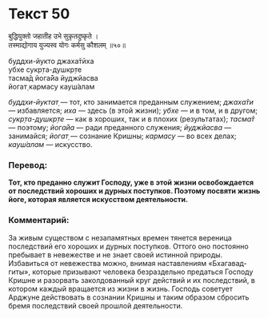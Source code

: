 # Текст 50

बुद्धियुक्तो जहातीह उभे सुकृतदुष्कृते ।  
तस्माद्योगाय युज्यस्व योगः कर्मसु कौशलम् ॥५०॥

буддхи-йукто джаха̄тӣха  
убхе сукр̣та-душкр̣те  
тасма̄д йога̄йа йуджйасва  
йогат̣ кармасу кауш́алам

_буддхи-йуктат̣_ — тот, кто занимается преданным служением; _джаха̄ти_ — избавляется; _иха_ — здесь (в этой жизни); _убхе_ — и в том, и в другом; _сукр̣та-душкр̣те_ — как в хороших, так и в плохих (результатах); _тасма̄т_ — поэтому; _йога̄йа_ — ради преданного служения; _йуджйасва_ — занимайся; _йогат̣_ — сознание Кришны; _кармасу_ — во всех делах; _кауш́алам_ — искусство.

### Перевод:

**Тот, кто преданно служит Господу, уже в этой жизни освобождается от последствий хороших и дурных поступков. Поэтому посвяти жизнь йоге, которая является искусством деятельности.**

### Комментарий:

За живым существом с незапамятных времен тянется вереница последствий его хороших и дурных поступков. Оттого оно постоянно пребывает в невежестве и не знает своей истинной природы. Избавиться от невежества можно, внимая наставлениям «Бхагавад-гиты», которые призывают человека безраздельно предаться Господу Кришне и разорвать заколдованный круг действий и их последствий, в котором каждый вращается из жизни в жизнь. Господь советует Арджуне действовать в сознании Кришны и таким образом сбросить бремя последствий своей прошлой деятельности.